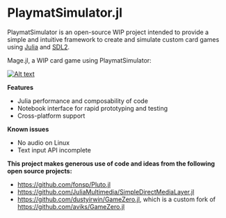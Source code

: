 # PlaymatSimulator.jl

PlaymatSimulator is an open-source WIP project intended to provide a simple and intuitive framework to create and simulate custom card games using [Julia](https://julialang.org) and [SDL2](https://www.libsdl.org/).

Mage.jl, a WIP card game using PlaymatSimulator:

[![Alt text](https://img.youtube.com/vi/uBhzmqyT-tE/0.jpg)](https://youtu.be/uBhzmqyT-tE)

__Features__
- Julia performance and composability of code
- Notebook interface for rapid prototyping and testing
- Cross-platform support

__Known issues__
- No audio on Linux
- Text input API incomplete

**This project makes generous use of code and ideas from the following open source projects:**
- https://github.com/fonsp/Pluto.jl
- https://github.com/JuliaMultimedia/SimpleDirectMediaLayer.jl
- https://github.com/dustyirwin/GameZero.jl, which is a custom fork of https://github.com/aviks/GameZero.jl

